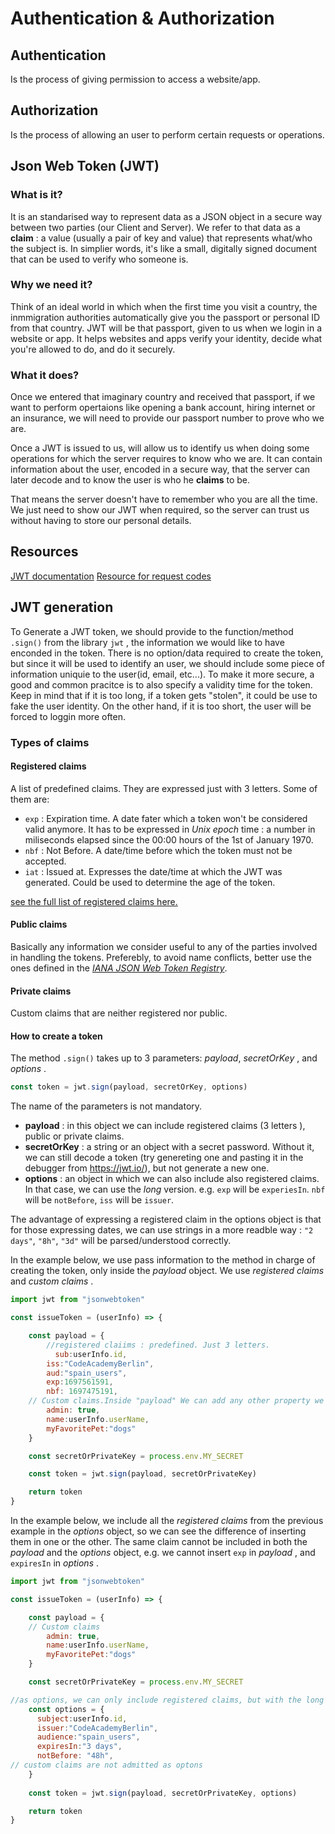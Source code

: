 # Authentication & Authorization

## Authentication

Is the process of giving  permission to access a website/app.

## Authorization

Is the process of allowing an user to perform certain requests or operations.

## Json Web Token (JWT)

### What is it?

It is an standarised way to represent data as a JSON object in a secure way between two parties (our Client and Server).
We refer to that data as a __claim__ : a value (usually a pair of key and value) that represents what/who the subject is.
In simplier words, it's like a small, digitally signed document that can be used to verify who someone is.

### Why we  need it?

Think of an ideal world in which when the first time you visit a country, the inmmigration authorities automatically give you the passport or personal ID from that country.
JWT will be that passport, given to us when we login in a website or app.
It helps websites and apps verify your identity, decide what you're allowed to do, and do it securely.

### What it does?

Once we entered that imaginary country and received that passport, if we want to perform opertaions like opening a bank account, hiring internet or an insurance, we will need to provide our passport number to prove who we are.

Once a JWT is issued to us, will allow us to identify us when doing some operations for which the server requires to know who we are.
It can contain information about the user, encoded in a secure way, that the server can later decode and to know the user is who he __claims__ to be.

That means the server doesn't have to remember who you are all the time. We just need to show our JWT when required, so the server can trust us without having to store our personal details.

## Resources

[JWT documentation](https://jwt.io/)
[Resource for request codes](https://umbraco.com/knowledge-base/http-status-codes/)

## JWT generation

To Generate a JWT token, we should provide to the function/method `.sign()` from the library `jwt` , the information we would like to have enconded in the token.
There is no option/data required to create the token, but since it will be used to identify an user, we should include some piece of information uniquie to the user(id, email, etc...).
To make it more secure, a good and common pracitce is to also specify a validity time for the token. Keep in mind that if it is too long, if a token gets "stolen", it could be use to fake the user identity. On the other hand, if it is too short, the user will be forced to loggin more often.

### Types of claims

#### Registered claims

A list of predefined claims. They are expressed just with 3 letters. Some of them are:

- `exp` : Expiration time. A date fater which a token won't be considered valid anymore. It has to be expressed in _Unix epoch_ time : a number in miliseconds elapsed since the 00:00 hours of the 1st of January 1970.
- `nbf` : Not Before. A date/time before which the token  must not be accepted.
- `iat` : Issued at. Expresses the date/time at which the JWT was generated. Could be used to determine the age of the token.

[see the full list of registered claims here.](https://datatracker.ietf.org/doc/html/rfc7519#section-4.1)

#### Public claims

Basically any information we consider useful to any of the parties involved in handling the tokens. Preferebly, to avoid name conflicts, better use the ones defined in the [_IANA JSON Web Token Registry_](https://www.iana.org/assignments/jwt/jwt.xhtml).

#### Private claims

Custom claims that are neither registered nor public.

#### How to create a token

The method `.sign()` takes up to 3 parameters: _payload_, _secretOrKey_ , and _options_ .

```javascript
const token = jwt.sign(payload, secretOrKey, options)
```

The name of the parameters is not mandatory.

- __payload__ : in this object we can include registered claims (3 letters ), public or private claims.
- __secretOrKey__ : a string or an object with a secret password. Without it, we can still decode a token (try genereting one and pasting it in the debugger from <https://jwt.io/>), but not generate a new one.
- __options__ : an object in which we can also include also registered claims. In that case, we can use the _long_ version. e.g. `exp` will be `experiesIn`. `nbf` will be `notBefore`, `iss` will be `issuer`.

 The advantage of expressing a registered claim in the options object is that for those expressing dates, we can use strings in a more readble way : `"2 days"`, `"8h"`, `"3d"` will be parsed/understood correctly.

In the example below, we use pass information to the method in charge of creating the token, only inside the _payload_ object.
We use _registered claims_ and _custom claims_ .

```javascript
import jwt from "jsonwebtoken"

const issueToken = (userInfo) => {

    const payload = {
        //registered claiims : predefined. Just 3 letters.
          sub:userInfo.id,
        iss:"CodeAcademyBerlin",
        aud:"spain_users",
        exp:1697561591,
        nbf: 1697475191,
    // Custom claims.Inside "payload" We can add any other property we want as claim.
        admin: true,
        name:userInfo.userName,
        myFavoritePet:"dogs"
    }

    const secretOrPrivateKey = process.env.MY_SECRET

    const token = jwt.sign(payload, secretOrPrivateKey)

    return token
}
```

In the example below, we include all the _registered claims_ from the previous example in the _options_ object, so we can see the difference of inserting them in one or the other. 
The same claim cannot be included in both the _payload_ and the _options_ object, e.g. we cannot insert `exp` in _payload_ , and `expiresIn` in _options_ .

```javascript
import jwt from "jsonwebtoken"

const issueToken = (userInfo) => {

    const payload = {
    // Custom claims
        admin: true,
        name:userInfo.userName,
        myFavoritePet:"dogs"
    }

    const secretOrPrivateKey = process.env.MY_SECRET

//as options, we can only include registered claims, but with the long name version
    const options = {
      subject:userInfo.id,
      issuer:"CodeAcademyBerlin",
      audience:"spain_users",
      expiresIn:"3 days",
      notBefore: "48h",
// custom claims are not admitted as optons
    }
    
    const token = jwt.sign(payload, secretOrPrivateKey, options)

    return token
}
```
